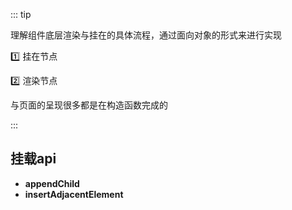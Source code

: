 ::: tip

理解组件底层渲染与挂在的具体流程，通过面向对象的形式来进行实现

:one: 挂在节点

:two: 渲染节点

与页面的呈现很多都是在构造函数完成的

:::

## 挂载api

- **appendChild**
- **insertAdjacentElement**

